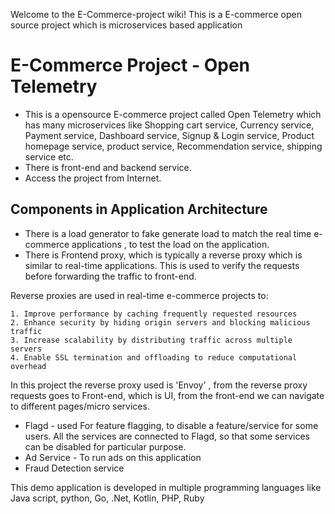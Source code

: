 Welcome to the E-Commerce-project wiki!
This is a E-commerce open source project which is microservices based application
# E-Commerce Project - Open Telemetry

* This is a opensource E-commerce project called Open Telemetry which has many microservices like Shopping cart service, Currency service, Payment service, Dashboard service, Signup & Login service, Product homepage service, product service, Recommendation service, shipping service   etc. 
* There is front-end and backend service. 
* Access the project from Internet.

## Components in Application Architecture
* There is a load generator to fake generate load to match the real time e-commerce applications , to test the load on the application. 
* There is Frontend proxy, which is typically a reverse proxy which is similar to real-time applications. This is used to verify the requests before forwarding the traffic to front-end. 

Reverse proxies are used in real-time e-commerce projects to:

    1. Improve performance by caching frequently requested resources
    2. Enhance security by hiding origin servers and blocking malicious traffic
    3. Increase scalability by distributing traffic across multiple servers
    4. Enable SSL termination and offloading to reduce computational overhead

In this project the reverse proxy used is 'Envoy' , from the reverse proxy requests goes to Front-end, which is UI, from the front-end we can navigate to different pages/micro services. 

* Flagd - used For feature flagging, to disable a feature/service for some users. All the services are connected to Flagd, so that some services can be disabled for particular purpose.
* Ad Service - To run ads on this application
* Fraud Detection service 

This demo application is developed in multiple programming languages like Java script, python, Go, .Net, Kotlin, PHP, Ruby 









